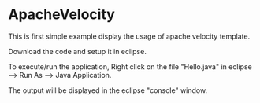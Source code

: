 # ApacheVelocity

This is first simple example display the usage of apache velocity template.

Download the code and setup it in eclipse.

To execute/run the application, Right click on the file "Hello.java" in eclipse --> Run As --> Java Application.

The output will be displayed in the eclipse "console" window.
